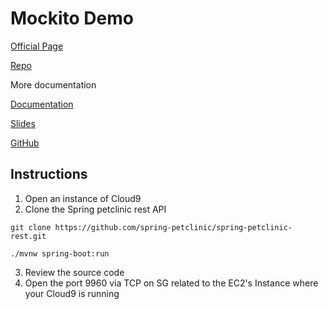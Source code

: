 # Mockito Demo

[Official Page](https://site.mockito.org/)

[Repo](https://github.com/mockito/mockito)

More documentation

[Documentation](https://javadoc.io/doc/org.mockito/mockito-core/latest/org/mockito/Mockito.html)

[Slides](https://fdocuments.in/document/qcon17-workshop-test-first-immersion.html?page=1)

[GitHub](https://github.com/spring-petclinic/spring-petclinic-rest)

## Instructions

1. Open an instance of Cloud9
2. Clone the Spring petclinic rest API
   
```
git clone https://github.com/spring-petclinic/spring-petclinic-rest.git

./mvnw spring-boot:run
```
3. Review the source code
4. Open the port 9960 via TCP on SG related to the EC2's Instance where your Cloud9 is running
   

